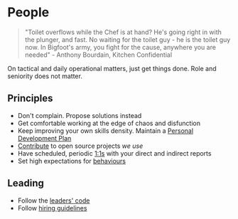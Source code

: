 # People

> "Toilet overflows while the Chef is at hand? He's going right in with the plunger, and fast. No waiting for the toilet guy - he is the toilet guy now. In Bigfoot's army, you fight for the cause, anywhere you are needed" - Anthony Bourdain, Kitchen Confidential

On tactical and daily operational matters, just get things done. Role and seniority does not matter. 

## Principles

- Don't complain. Propose solutions instead
- Get comfortable working at the edge of chaos and disfunction
- Keep improving your own skills density. Maintain a [Personal Development Plan](pdp.md)
- [Contribute](oss_contrib.md) to open source projects _we use_
- Have scheduled, periodic [1:1s](one-to-ones.md) with your direct and indirect reports
- Set high expectations for [behaviours](behaviours.md)

## Leading

- Follow the [leaders' code](leaders_code.md)
- Follow [hiring guidelines](hiring.md)
